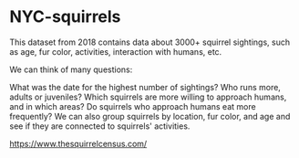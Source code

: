 # NYC-squirrels

This dataset from 2018 contains data about 3000+ squirrel sightings, such as age, fur color, activities, interaction with humans, etc.

We can think of many questions:

What was the date for the highest number of sightings?
Who runs more, adults or juveniles?
Which squirrels are more willing to approach humans, and in which areas?
Do squirrels who approach humans eat more frequently?
We can also group squirrels by location, fur color, and age and see if they are connected to squirrels' activities.

https://www.thesquirrelcensus.com/
